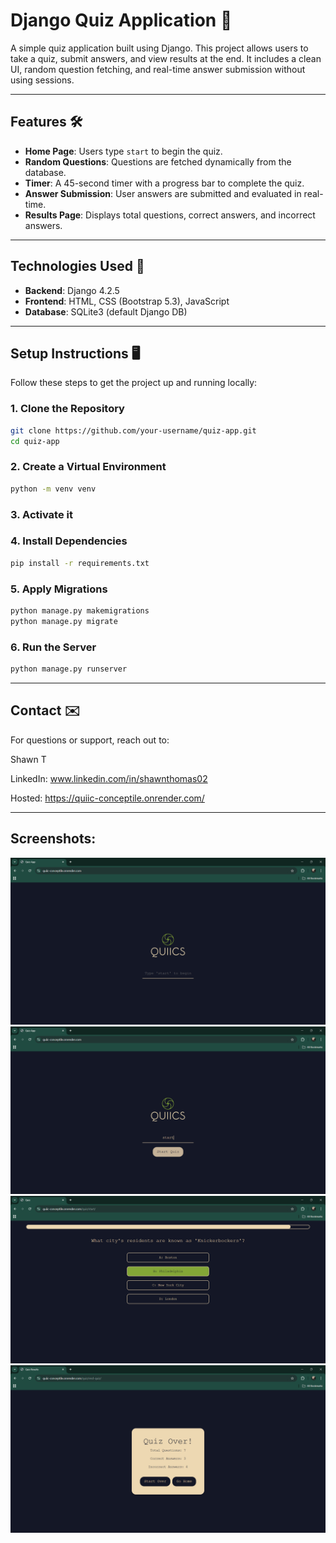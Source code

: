 # Django Quiz Application 🎯

A simple quiz application built using Django. This project allows users to take a quiz, submit answers, and view results at the end. It includes a clean UI, random question fetching, and real-time answer submission without using sessions.

---

## Features 🛠️

- **Home Page**: Users type `start` to begin the quiz.  
- **Random Questions**: Questions are fetched dynamically from the database.  
- **Timer**: A 45-second timer with a progress bar to complete the quiz.  
- **Answer Submission**: User answers are submitted and evaluated in real-time.  
- **Results Page**: Displays total questions, correct answers, and incorrect answers.  

---

## Technologies Used 🚀

- **Backend**: Django 4.2.5  
- **Frontend**: HTML, CSS (Bootstrap 5.3), JavaScript  
- **Database**: SQLite3 (default Django DB)  

---

## Setup Instructions 🖥️

Follow these steps to get the project up and running locally:

### 1. Clone the Repository
```bash
git clone https://github.com/your-username/quiz-app.git
cd quiz-app
```

### 2. Create a Virtual Environment
```bash
python -m venv venv
```

### 3. Activate it

### 4. Install Dependencies
```bash
pip install -r requirements.txt
```

### 5. Apply Migrations
```bash
python manage.py makemigrations
python manage.py migrate
```

### 6. Run the Server
```bash
python manage.py runserver
```

---


## Contact ✉️
For questions or support, reach out to:

Shawn T

LinkedIn: www.linkedin.com/in/shawnthomas02

Hosted: https://quiic-conceptile.onrender.com/

---
## Screenshots:
![Alt Text](1.png)
![Alt Text](2.png)
![Alt Text](3.png)
![Alt Text](4.png)



